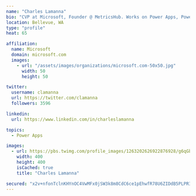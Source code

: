 ```yaml
---
name: "Charles Lamanna"
bio: "CVP at Microsoft, Founder @ MetricsHub. Works on Power Apps, Power Automate, Power Virtual Agent, Common Data Service and Dynamics 365."
location: Bellevue, WA
type: "profile"
heat: 65

affiliation:
  name: Microsoft
  domain: microsoft.com
  images:
    - url: "/assets/images/organizations/microsoft.com-50x50.jpg"
      width: 50
      height: 50

twitter:
  username: clamanna
  url: https://twitter.com/clamanna
  followers: 3596

linkedin:
  url: https://www.linkedin.com/in/charleslamanna

topics:
  - Power Apps

images:
  - url: https://pbs.twimg.com/profile_images/1263202626922876928/g6qGbHZ-_400x400.jpg
    width: 400
    height: 400
    isCached: true
    title: "Charles Lamanna"

secured: "x2v+nfonTclnKHYnOC4VwMFx0jSW3k8m8CdC6ce1pEhwfR78U6ZIDdB5PLPRIM/54Ndcpk+Z0Wz3wqywRV9sBCLOkG98GYOlMm/sTQ7eh2PoXauEc6IPDhZcefsj7iqmcTOXNepjTHJG3UXJtQfz/mUy6l2B604TtJxDcKzGw93hI9kpJEpOOBzE7pe6wkNWJCv6apVXLPxbXzQVKQ1i1OL/297XL9rdSag7T+LJKnFPHJ/0eNE5RqY7u48IwEKvPGlICpv0PSQYMNtwTzHadjH36+H6ekJIoutlfoU3ZVFXuGfkk52GKrATgnbc+6lLTPjha3C3izwcD6Y0ZfXOdrSlGJ95Yk13b64kN5i5q1892dqh6E3zfmS2OcRRxc0bgCSvjyh0hf4FTCB6qv0bJ/BZe3f9/NMWiN+KN7KQUv4=;CQVOCDMDMrOCFamprqOiNA=="
---
```


